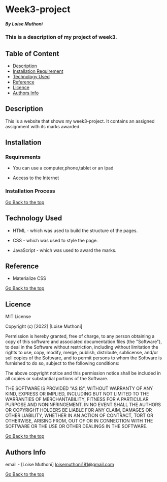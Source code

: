 # Week3-project

##### By Loise Muthoni 
### This is a description of my project of week3.

## Table of Content

+ [Description](#description)
+ [Installation Requirement](#Installation)
+ [Technology Used](#technology-used)
+ [Reference](#reference)
+ [Licence](#licence)
+ [Authors Info](#author-Info)

## Description
<p>This is  a website that shows my week3-project. It contains an assigned assignment with its marks awarded.</p>

## Installation

### Requirements

* You can use a computer,phone,tablet or an Ipad

* Access to the Internet

### Installation Process

[Go Back to the top](#Week3-project)
## Technology Used
* HTML - which was used to build the structure of the pages.

* CSS - which was used to style the page.

* JavaScript - which was used to award the marks.

## Reference
* Materialize CSS

[Go Back to the top](#week3-project)

## Licence

MIT License

Copyright (c) [2022] [Loise Muthoni]

Permission is hereby granted, free of charge, to any person obtaining a copy
of this software and associated documentation files (the "Software"), to deal
in the Software without restriction, including without limitation the rights
to use, copy, modify, merge, publish, distribute, sublicense, and/or sell
copies of the Software, and to permit persons to whom the Software is
furnished to do so, subject to the following conditions:

The above copyright notice and this permission notice shall be included in all
copies or substantial portions of the Software.

THE SOFTWARE IS PROVIDED "AS IS", WITHOUT WARRANTY OF ANY KIND, EXPRESS OR
IMPLIED, INCLUDING BUT NOT LIMITED TO THE WARRANTIES OF MERCHANTABILITY,
FITNESS FOR A PARTICULAR PURPOSE AND NONINFRINGEMENT. IN NO EVENT SHALL THE
AUTHORS OR COPYRIGHT HOLDERS BE LIABLE FOR ANY CLAIM, DAMAGES OR OTHER
LIABILITY, WHETHER IN AN ACTION OF CONTRACT, TORT OR OTHERWISE, ARISING FROM,
OUT OF OR IN CONNECTION WITH THE SOFTWARE OR THE USE OR OTHER DEALINGS IN THE
SOFTWARE.

[Go Back to the top](#week3-project)

## Authors Info

email - [Loise Muthoni] loisemuthoni181@gmail.com



[Go Back to the top](#week3-project)